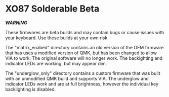 # XO87 Solderable Beta

***WARNING***

These firmwares are beta builds and may contain bugs or cause issues with your keyboard.  Use these builds at your own risk

The "matrix_enabed" directory contains an old version of the OEM firmware that has uses a modified version of QMK, but has been changed to allow VIA to work.  The original software will no longer work.  The backighting and indicator LEDs are working, but may appear dim.

The "underglow_only" directory contains a custom firmware that was built with an unmodified QMK build and supports VIA.  The underglow and indicator LEDs work and are at full brightness, however the individual key backlighting is disabled.
